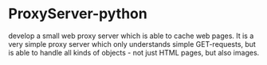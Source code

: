 # ProxyServer-python
 develop a small web proxy server which is able to cache web pages. It is a very simple proxy server which only understands simple GET-requests, but is able to handle all kinds of objects - not just HTML pages, but also images. 
